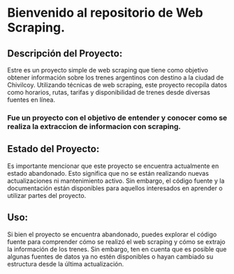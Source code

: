 # Bienvenido al repositorio de Web Scraping.

## Descripción del Proyecto:

Estre es un proyecto simple de web scraping que tiene como objetivo obtener información sobre los trenes argentinos con destino a la ciudad de Chivilcoy. Utilizando técnicas de web scraping, este proyecto recopila datos como horarios, rutas, tarifas y disponibilidad de trenes desde diversas fuentes en línea.
### Fue un proyecto con el objetivo de entender y conocer como se realiza la extraccion de informacion con scraping.

## Estado del Proyecto:

Es importante mencionar que este proyecto se encuentra actualmente en estado abandonado. Esto significa que no se están realizando nuevas actualizaciones ni mantenimiento activo. Sin embargo, el código fuente y la documentación están disponibles para aquellos interesados en aprender o utilizar partes del proyecto.

## Uso:

Si bien el proyecto se encuentra abandonado, puedes explorar el código fuente para comprender cómo se realizó el web scraping y cómo se extrajo la información de los trenes. Sin embargo, ten en cuenta que es posible que algunas fuentes de datos ya no estén disponibles o hayan cambiado su estructura desde la última actualización.
